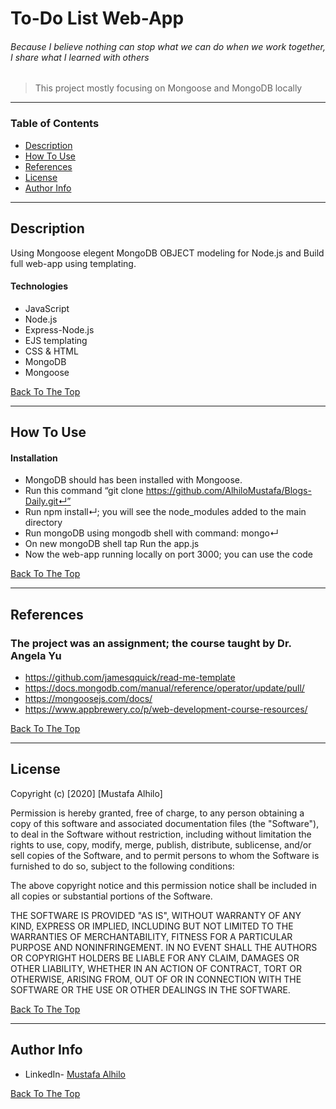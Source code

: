 # To-Do List Web-App
###### Because I believe nothing can stop what we can do when we work together, I share what I learned with others

> This project mostly focusing on Mongoose and MongoDB locally 

---

### Table of Contents

- [Description](#description)
- [How To Use](#how-to-use)
- [References](#references)
- [License](#license)
- [Author Info](#author-info)

---

## Description
Using Mongoose elegent MongoDB OBJECT modeling for Node.js and Build full web-app using templating.

#### Technologies

- JavaScript
- Node.js
- Express-Node.js
- EJS templating 
- CSS & HTML
- MongoDB
- Mongoose

[Back To The Top](#To-Do-List-Web-App)

---

## How To Use

#### Installation
- MongoDB should has been installed with Mongoose.
- Run this command “git clone https://github.com/AlhiloMustafa/Blogs-Daily.git↵”
- Run npm install↵; you will see the node_modules added to the main directory
- Run mongoDB using mongodb shell with command: mongo↵
- On new mongoDB shell tap Run the app.js 
- Now the web-app running locally on port 3000; you can use the code 


[Back To The Top](#To-Do-List-Web-Appp)

---

## References
### The project was an assignment; the course taught by Dr. Angela Yu
- https://github.com/jamesqquick/read-me-template
- https://docs.mongodb.com/manual/reference/operator/update/pull/
- https://mongoosejs.com/docs/
- https://www.appbrewery.co/p/web-development-course-resources/


[Back To The Top](#To-Do-List-Web-App)

---

## License

Copyright (c) [2020] [Mustafa Alhilo]

Permission is hereby granted, free of charge, to any person obtaining a copy
of this software and associated documentation files (the "Software"), to deal
in the Software without restriction, including without limitation the rights
to use, copy, modify, merge, publish, distribute, sublicense, and/or sell
copies of the Software, and to permit persons to whom the Software is
furnished to do so, subject to the following conditions:

The above copyright notice and this permission notice shall be included in all
copies or substantial portions of the Software.

THE SOFTWARE IS PROVIDED "AS IS", WITHOUT WARRANTY OF ANY KIND, EXPRESS OR
IMPLIED, INCLUDING BUT NOT LIMITED TO THE WARRANTIES OF MERCHANTABILITY,
FITNESS FOR A PARTICULAR PURPOSE AND NONINFRINGEMENT. IN NO EVENT SHALL THE
AUTHORS OR COPYRIGHT HOLDERS BE LIABLE FOR ANY CLAIM, DAMAGES OR OTHER
LIABILITY, WHETHER IN AN ACTION OF CONTRACT, TORT OR OTHERWISE, ARISING FROM,
OUT OF OR IN CONNECTION WITH THE SOFTWARE OR THE USE OR OTHER DEALINGS IN THE
SOFTWARE.



[Back To The Top](#To-Do-List-Web-App)

---

## Author Info

- LinkedIn- [Mustafa Alhilo](https://www.linkedin.com/in/mustafa-alhilo-08736214b/)

[Back To The Top](##To-Do-List-Web-App)

